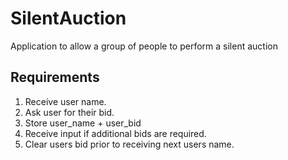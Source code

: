 # SilentAuction
 Application to allow a group of people to perform a silent auction


## Requirements
<ol>
    <li>Receive user name.</li>
    <li>Ask user for their bid.</li>
    <li>Store user_name + user_bid</li>
    <li>Receive input if additional bids are required.</li>
    <li>Clear users bid prior to receiving next users name.</li>
</ol>
